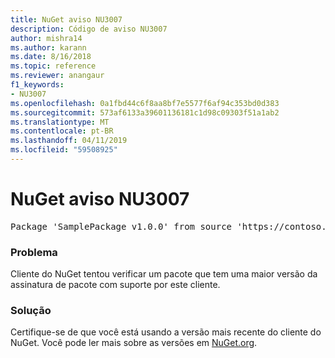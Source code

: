 ```yaml
---
title: NuGet aviso NU3007
description: Código de aviso NU3007
author: mishra14
ms.author: karann
ms.date: 8/16/2018
ms.topic: reference
ms.reviewer: anangaur
f1_keywords:
- NU3007
ms.openlocfilehash: 0a1fbd44c6f8aa8bf7e5577f6af94c353bd0d383
ms.sourcegitcommit: 573af6133a39601136181c1d98c09303f51a1ab2
ms.translationtype: MT
ms.contentlocale: pt-BR
ms.lasthandoff: 04/11/2019
ms.locfileid: "59508925"
---
```

# <a name="nuget-warning-nu3007"></a>NuGet aviso NU3007

<pre>Package 'SamplePackage v1.0.0' from source 'https://contoso.com/index.json': The package signature format version is not supported. Updating your client may solve this problem.</pre>

### <a name="issue"></a>Problema

Cliente do NuGet tentou verificar um pacote que tem uma maior versão da assinatura de pacote com suporte por este cliente.


### <a name="solution"></a>Solução

Certifique-se de que você está usando a versão mais recente do cliente do NuGet. Você pode ler mais sobre as versões em [NuGet.org](https://www.nuget.org/downloads).


